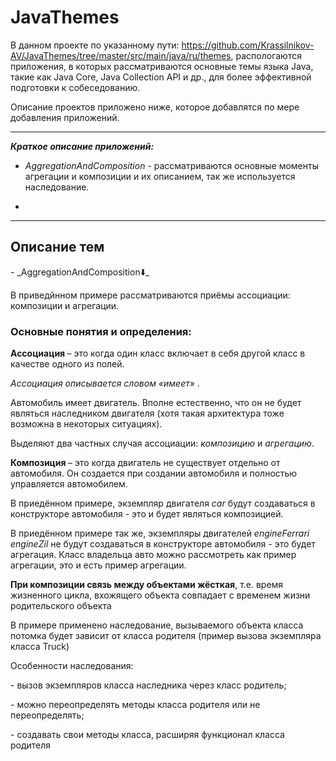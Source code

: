 # <h1>JavaThemes</h1></p>
В данном проекте по указанному пути: https://github.com/Krassilnikov-AV/JavaThemes/tree/master/src/main/java/ru/themes, распологаются приложения, в которых рассматриваются основные темы языка Java, такие как Java Core, Java Collection API и др., для более эффективной подготовки к собеседованию.</p> Описание проектов приложено ниже, которое добавлятся по мере добавления приложений.</p>
 _ _ _ _
_**Краткое описание приложений:**_</p>
- _AggregationAndComposition_ - рассматриваются основные моменты агрегации и композиции и их описанием, так же используется наследование.</p>
-
_ _ _ _
<h2>Описание тем</h2></p>
  - _AggregationAndComposition⬇️_</p>
В приведйнном примере рассматриваются приёмы ассоциации: композиции и агрегации. </p>
<h3>Основные  понятия и определения:</h3></p>
<strong> Ассоциация </strong> – это когда один класс включает в себя другой класс в качестве одного из полей. </p>
 <em> Ассоциация описывается словом «имеет» </em>. </p>
 Автомобиль имеет двигатель. Вполне естественно, что он не будет являться наследником двигателя (хотя такая архитектура тоже возможна в некоторых ситуациях). <p>
 Выделяют два частных случая ассоциации: <em>композицию</em> и <em>агрегацию</em>. <p>
 <strong> Композиция </strong> – это когда двигатель не существует отдельно от автомобиля. Он создается при создании автомобиля и полностью управляется автомобилем. </p>
  В приедённом примере, экземпляр двигателя <em> car </em> будут создаваться в конструкторе автомобиля - это и будет являться композицией. </p>
  В приедённом примере так же, экземпляры двигателей <em> engineFerrari engineZil </em> не будут создаваться в конструкторе автомобиля - это будет агрегация.
 Класс владельца авто можно рассмотреть как пример агрегации, это и есть пример агрегации.</p>
 <strong> При композиции связь между объектами жёсткая</strong>, т.е. время жизненного цикла, вхожящего объекта совпадает с временем жизни родительского объекта<p>
  В примере применено наследование, вызываемого объекта класса потомка будет зависит от класса родителя (пример вызова экземпляра класса Truck) </p>
 Особенности наследования:</p>
  - вызов экземпляров класса наследника через класс родитель;</p>
  - можно переопределять методы класса родителя или не переопределять;</p>
  - создавать свои методы класса, расширяя функционал класса родителя</p>
